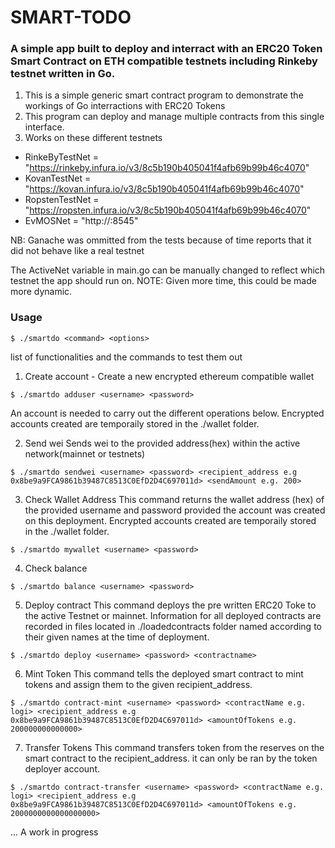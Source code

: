 # SMART-TODO

### A simple app built to deploy and interract with an ERC20 Token Smart Contract on ETH compatible testnets including Rinkeby testnet written in Go.

1. This is a simple generic smart contract program to demonstrate the workings of Go interractions with ERC20 Tokens
2. This program can deploy and manage multiple contracts from this single interface.
3. Works on these different testnets

- RinkeByTestNet = "https://rinkeby.infura.io/v3/8c5b190b405041f4afb69b99b46c4070"
- KovanTestNet   = "https://kovan.infura.io/v3/8c5b190b405041f4afb69b99b46c4070"
- RopstenTestNet = "https://ropsten.infura.io/v3/8c5b190b405041f4afb69b99b46c4070"
- EvMOSNet = "http://<localserverIP>:8545"

NB: Ganache was ommitted from the tests because of time reports that it did not behave like a real testnet

The ActiveNet variable in main.go can be manually changed to reflect which testnet the app should run on.
NOTE: Given more time, this could be made more dynamic.


### Usage
    $ ./smartdo <command> <options>

list of functionalities and the commands to test them out


1. Create account - Create a new encrypted ethereum compatible wallet
    
```$ ./smartdo adduser <username> <password> ```
    
An account is needed to carry out the different operations below. Encrypted accounts created are temporaily stored in the ./wallet folder.

2. Send wei
    Sends wei to the provided address(hex) within the active network(mainnet or testnets)

```$ ./smartdo sendwei <username> <password> <recipient_address e.g 0x8be9a9FCA9861b39487C8513C0EfD2D4C697011d> <sendAmount e.g. 200>```


3. Check Wallet Address
    This command returns the wallet address (hex) of the provided username and password provided the account was created on this deployment. Encrypted accounts created are temporaily stored in the ./wallet folder.
    
```$ ./smartdo mywallet <username> <password>```

4. Check balance
    
```$ ./smartdo balance <username> <password>```


5. Deploy contract
    This command deploys the pre written ERC20 Toke to the active Testnet or mainnet. Information for all deployed contracts are recorded in files located in ./loadedcontracts folder named according to their given names at the time of deployment.
	
```$ ./smartdo deploy <username> <password> <contractname>```


6. Mint Token
    This command tells the deployed smart contract to mint tokens and assign them to the given recipient_address.
    
```$ ./smartdo contract-mint <username> <password> <contractName e.g. logi> <recipient_address e.g 0x8be9a9FCA9861b39487C8513C0EfD2D4C697011d> <amountOfTokens e.g. 200000000000000>```


7. Transfer Tokens
    This command transfers token from the reserves on the smart contract to the recipient_address. it can only be ran by the token deployer account.
    
```$ ./smartdo contract-transfer <username> <password> <contractName e.g. logi> <recipient_address e.g 0x8be9a9FCA9861b39487C8513C0EfD2D4C697011d> <amountOfTokens e.g. 2000000000000000000>```



... A work in progress


